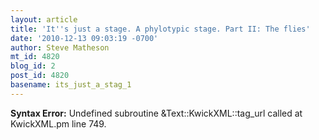```yaml
---
layout: article
title: 'It''s just a stage. A phylotypic stage. Part II: The flies'
date: '2010-12-13 09:03:19 -0700'
author: Steve Matheson
mt_id: 4820
blog_id: 2
post_id: 4820
basename: its_just_a_stag_1
---
```

<p><strong>Syntax Error:</strong> Undefined subroutine &Text::KwickXML::tag_url called at KwickXML.pm line 749.
</p>
